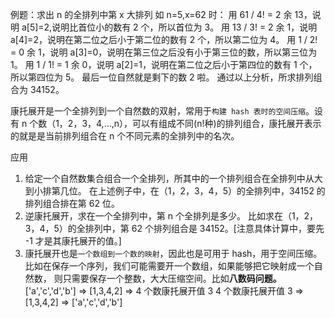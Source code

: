 例题：求出 n 的全排列中第 x 大排列
如 n=5,x=62 时：
用 61 / 4! = 2 余 13，说明 a[5]=2,说明比首位小的数有 2 个，所以首位为 3。
用 13 / 3! = 2 余 1，说明 a[4]=2，说明在第二位之后小于第二位的数有 2 个，所以第二位为 4。
用 1 / 2! = 0 余 1，说明 a[3]=0，说明在第三位之后没有小于第三位的数，所以第三位为 1。
用 1 / 1! = 1 余 0，说明 a[2]=1，说明在第二位之后小于第四位的数有 1 个，所以第四位为 5。
最后一位自然就是剩下的数 2 啦。
通过以上分析，所求排列组合为 34152。

康托展开是一个全排列到一个自然数的双射，常用于`构建 hash 表时的空间压缩`。设有 n 个数（1，2，3，4,…,n），可以有组成不同(n!种)的排列组合，康托展开表示的就是是当前排列组合在 n 个不同元素的全排列中的名次。

应用

1. 给定一个自然数集合组合一个全排列，所其中的一个排列组合在全排列中从大到小排第几位。 在上述例子中，在（1，2，3，4，5）的全排列中，34152 的排列组合排在第 62 位。
2. 逆康托展开，求在一个全排列中，第 n 个全排列是多少。 比如求在（1，2，3，4，5）的全排列中，第 62 个排列组合是 34152。[注意具体计算中，要先 -1 才是其康托展开的值。]
3. 康托展开也是`一个数组到一个数的映射`，因此也是可用于 hash，用于空间压缩。比如在保存一个序列，我们可能需要开一个数组，如果能够把它映射成一个自然数， 则只需要保存一个整数，大大压缩空间。比如**八数码问题。**
   ['a','c','d','b'] => [1,3,4,2] => 4 个数康托展开值 3
   4 个数康托展开值 3 => [1,3,4,2] => ['a','c','d','b']
